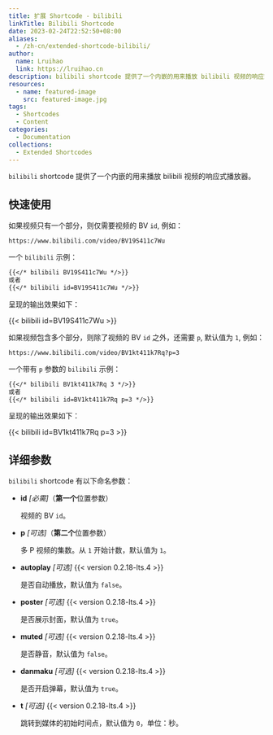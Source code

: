 ```yaml
---
title: 扩展 Shortcode - bilibili
linkTitle: Bilibili Shortcode
date: 2023-02-24T22:52:50+08:00
aliases:
  - /zh-cn/extended-shortcode-bilibili/
author:
  name: Lruihao
  link: https://lruihao.cn
description: bilibili shortcode 提供了一个内嵌的用来播放 bilibili 视频的响应式播放器。
resources:
  - name: featured-image
    src: featured-image.jpg
tags:
  - Shortcodes
  - Content
categories:
  - Documentation
collections:
  - Extended Shortcodes
---
```


`bilibili` shortcode 提供了一个内嵌的用来播放 bilibili 视频的响应式播放器。

<!--more-->

## 快速使用

如果视频只有一个部分，则仅需要视频的 BV `id`, 例如：

```code
https://www.bilibili.com/video/BV19S411c7Wu
```

一个 `bilibili` 示例：

```markdown
{{</* bilibili BV19S411c7Wu */>}}
或者
{{</* bilibili id=BV19S411c7Wu */>}}
```

呈现的输出效果如下：

{{< bilibili id=BV19S411c7Wu >}}

如果视频包含多个部分，则除了视频的 BV `id` 之外，还需要 `p`, 默认值为 `1`, 例如：

```code
https://www.bilibili.com/video/BV1kt411k7Rq?p=3
```

一个带有 `p` 参数的 `bilibili` 示例：

```markdown
{{</* bilibili BV1kt411k7Rq 3 */>}}
或者
{{</* bilibili id=BV1kt411k7Rq p=3 */>}}
```

呈现的输出效果如下：

{{< bilibili id=BV1kt411k7Rq p=3 >}}

## 详细参数

`bilibili` shortcode 有以下命名参数：

- **id** _[必需]_（**第一个**位置参数）

    视频的 BV `id`。

- **p** _[可选]_（**第二个**位置参数）

    多 P 视频的集数。从 `1` 开始计数，默认值为 `1`。

- **autoplay** _[可选]_ {{< version 0.2.18-lts.4 >}}

    是否自动播放，默认值为 `false`。

- **poster** _[可选]_ {{< version 0.2.18-lts.4 >}}

    是否展示封面，默认值为 `true`。

- **muted** _[可选]_ {{< version 0.2.18-lts.4 >}}

    是否静音，默认值为 `false`。

- **danmaku** _[可选]_ {{< version 0.2.18-lts.4 >}}

    是否开启弹幕，默认值为 `true`。

- **t** _[可选]_ {{< version 0.2.18-lts.4 >}}

    跳转到媒体的初始时间点，默认值为 `0`，单位：秒。
